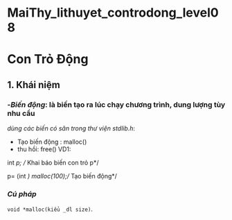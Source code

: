 # MaiThy_lithuyet_controdong_level08
# Con Trỏ Động
## 1. Khái niệm
### -*Biến động*: là biến tạo ra lúc chạy chương trình, dung lượng tùy nhu cầu
*dùng các biến có săn trong thư viện stdlib.h*:
- Tạo biến động : malloc()
- thu hồi: free() 
VD1:

int *p; /* Khai báo biến con trỏ p*/

p= (int *) malloc(100);/* Tạo biến động*/

### *Cú pháp*
 
 `void *malloc(kiểu _dl size)`.
